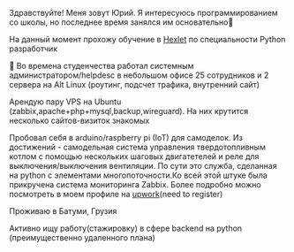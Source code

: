 Здравствуйте! Меня зовут Юрий. Я  интересуюсь программированием со школы, но последнее время занялся им основательно👀<p>
На данный момент прохожу обучение в <a href = https://ru.hexlet.io/u/tork>Hexlet</a> по специальности Python разработчик<p>🌱
Во времена студенчества работал системным администратором/helpdesc в небольшом офисе 25 сотрудников и 2 сервера на Alt Linux (роутинг, подсчет трафика, внутренний сайт)<p>
Арендую пару VPS на Ubuntu (zabbix,apache+php+mysql,backup,wireguard). На них крутится несколько сайтов-визиток знакомых<p>
Пробовал себя в arduino/raspberry pi (IoT) для самоделок. Из достижений - самодельная система управления твердотопливным котлом с помощью нескольких шаговых двигатетелей и реле для выключения/выключения вентиляции.  По сути это служба, сделанная на python c элементами многопоточности.Ко всей этой штуке была прикручена система мониторинга Zabbix. Более подробно можно посмотреть в моем профиле на <a href = "https://www.upwork.com/freelancers/~013e3d9819e16cfade?s=1110580753891577856">upwork</a>(need to register)<p>
Проживаю в Батуми, Грузия<p>
Активно ищу работу(стажировку) в сфере backend на python (преимущественно удаленного плана)
